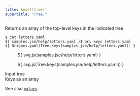 ```yaml
---
title: keys([tree])
supertitle: "Tree."
---
```


Returns an array of the top-level keys in the indicated tree.

```console
$ cat letters.yaml
${ samples.jse/help/letters.yaml }$ ori keys letters.yaml
${ Origami.yaml(Tree.keys(samples.jse/help/letters.yaml)) }
```

<div class="sideBySide">
  <figure>
    ${ svg.js(samples.jse/help/letters.yaml) }
  </figure>
  <figure>
    ${ svg.js(Tree.keys(samples.jse/help/letters.yaml)) }
  </figure>
  <figcaption>Input tree</figcaption>
  <figcaption>Keys as an array</figcaption>
</div>

See also [`values`](values.html).
